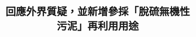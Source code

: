 ---
id: "70"
lang: zh-tw
publish: "TRUE"
description: 預告「經濟部事業廢棄物再利用管理辦法」修正草案
selected: "FALSE"
blog_selected: "FALSE"
thumbnail: https://cm.pdis.nat.gov.tw/images/post/1usm1inInRU_Dgxeu35XEV4828uNQZ6ka.jpg
title: 回應外界質疑，並新增參採「脫硫無機性污泥」再利用用途
introduction:
  content: 部會已經有既定的線上會議，PDIS在確保爭點明確、利害關係人都有被邀請的狀況下，並未另開協作會議，而是加入了他們的線上會議，並協助製作會議逐字稿，以增進公開透明。
color: green
join:
  type: 部
  title: 經濟部公告：預告「經濟部事業廢棄物再利用管理辦法」第23條及第3條附表修正草案
  link: https://join.gov.tw/policies/detail/919de8fc-8984-4f12-a02c-a63f97ecc2a1
  image: https://cm.pdis.nat.gov.tw/images/post/1OzS2gNkp69F1YsonDXHFXN0wTG8Sz8hU.jpg
layout: post
departments:
  - 經濟部
embed:
  transcript:
    links:
      - https://sayit.pdis.nat.gov.tw/2020-05-07-%E9%96%8B%E6%94%BE%E6%94%BF%E5%BA%9C%E7%AC%AC70%E6%AC%A1%E5%8D%94%E4%BD%9C%E6%9C%83%E8%AD%B0
---